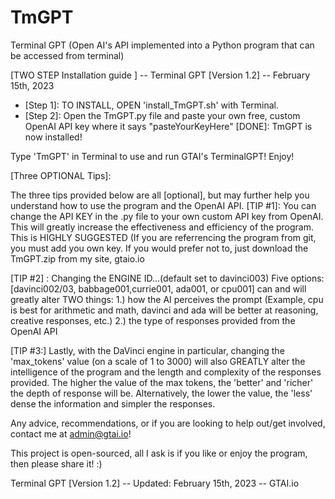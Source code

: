 # TmGPT
Terminal GPT (Open AI's API implemented into a Python program that can be accessed from terminal)

[TWO STEP Installation guide ] -- Terminal GPT [Version 1.2] -- February 15th, 2023
* [Step 1]: TO INSTALL, OPEN 'install_TmGPT.sh' with Terminal.
* [Step 2]: Open the TmGPT.py file and paste your own free, custom OpenAI API key where it says "pasteYourKeyHere"
[DONE]: TmGPT is now installed! 

Type 'TmGPT' in Terminal to use and run GTAI's TerminalGPT! 
Enjoy!

[Three OPTIONAL Tips]:

The three tips provided below are all [optional], but may further help you understand how to use the program and the OpenAI API.
[TIP #1]: You can change the API KEY in the .py file to your own custom API key from OpenAI. This will greatly increase the effectiveness and efficiency of the program. This is HIGHLY SUGGESTED (If you are referrencing the program from git, you must add you own key. If you would prefer not to, just download the TmGPT.zip from my site, gtaio.io

[TIP #2] : Changing the ENGINE ID...(default set to davinci003)
		Five options: [davinci002/03, babbage001,currie001, ada001, or cpu001] can and will greatly alter TWO things:
	1.) how the AI perceives the prompt (Example, cpu is best for arithmetic and math, davinci and ada will be better at reasoning, creative responses, etc.)
	2.) the type of responses provided from the OpenAI API
	
[TIP #3:] Lastly, with the DaVinci engine in particular, changing the 'max_tokens' value (on a scale of 1 to 3000) will also GREATLY alter the intelligence of the program and the length and complexity of the responses provided. 
	The higher the value of the max tokens, the 'better' and 'richer' the depth of response will be. 
	Alternatively, the lower the value, the 'less' dense the information and simpler the responses.
	
Any advice, recommendations, or if you are looking to help out/get involved, contact me at admin@gtai.io!

This project is open-sourced, all I ask is if you like or enjoy the program, then please share it! :)

Terminal GPT [Version 1.2] -- Updated: February 15th, 2023 -- GTAI.io

